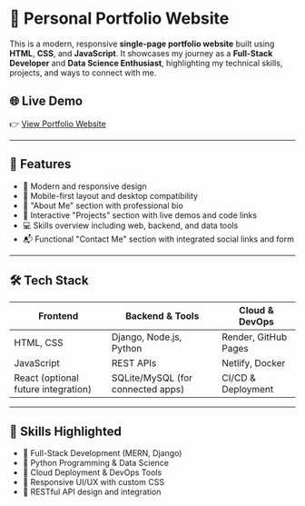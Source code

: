 # 💼 Personal Portfolio Website

This is a modern, responsive **single-page portfolio website** built using **HTML**, **CSS**, and **JavaScript**. It showcases my journey as a **Full-Stack Developer** and **Data Science Enthusiast**, highlighting my technical skills, projects, and ways to connect with me.

## 🌐 Live Demo

👉 [View Portfolio Website](portfolio-website-gowlyossp-theyash920s-projects.vercel.app)  

---

## 📌 Features

- 🎨 Modern and responsive design
- 📱 Mobile-first layout and desktop compatibility
- 👤 "About Me" section with professional bio
- 🧩 Interactive "Projects" section with live demos and code links
- 💻 Skills overview including web, backend, and data tools
- 📬 Functional "Contact Me" section with integrated social links and form

---

## 🛠️ Tech Stack

| Frontend      | Backend & Tools             | Cloud & DevOps        |
|---------------|-----------------------------|------------------------|
| HTML, CSS     | Django, Node.js, Python     | Render, GitHub Pages   |
| JavaScript    | REST APIs                   | Netlify, Docker        |
| React (optional future integration) | SQLite/MySQL (for connected apps) | CI/CD & Deployment |

---

## 🧠 Skills Highlighted

- 🔹 Full-Stack Development (MERN, Django)
- 🔹 Python Programming & Data Science
- 🔹 Cloud Deployment & DevOps Tools
- 🔹 Responsive UI/UX with custom CSS
- 🔹 RESTful API design and integration

